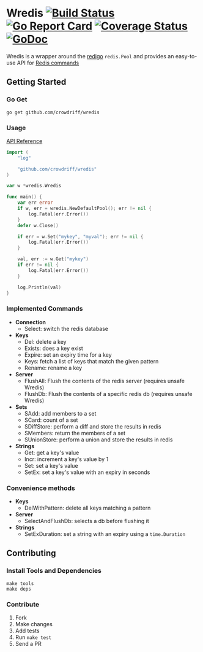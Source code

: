 Wredis [![Build Status](https://travis-ci.org/crowdriff/wredis.svg?branch=master)](https://travis-ci.org/crowdriff/wredis) [![Go Report Card](https://goreportcard.com/badge/github.com/crowdriff/wredis)](https://goreportcard.com/report/github.com/crowdriff/wredis) [![Coverage Status](https://coveralls.io/repos/github/crowdriff/wredis/badge.svg?branch=master)](https://coveralls.io/github/crowdriff/wredis?branch=master) [![GoDoc](https://godoc.org/github.com/crowdriff/wredis?status.svg)](https://godoc.org/github.com/crowdriff/wredis)
===

Wredis is a wrapper around the [redigo](https://github.com/garyburd/redigo) `redis.Pool` and provides an easy-to-use API for [Redis commands](http://redis.io/commands)

## Getting Started

### Go Get

```
go get github.com/crowdriff/wredis
```

### Usage

[API Reference](https://godoc.org/github.com/crowdriff/wredis)

```go
import (
	"log"

	"github.com/crowdriff/wredis"
)

var w *wredis.Wredis

func main() {
	var err error
	if w, err = wredis.NewDefaultPool(); err != nil {
		log.Fatal(err.Error())
	}
	defer w.Close()

	if err = w.Set("mykey", "myval"); err != nil {
		log.Fatal(err.Error())
	}

	val, err := w.Get("mykey")
	if err != nil {
		log.Fatal(err.Error())
	}

	log.Println(val)
}
```

### Implemented Commands
* __Connection__
  * Select: switch the redis database
* __Keys__
  * Del: delete a key
  * Exists: does a key exist
  * Expire: set an expiry time for a key
  * Keys: fetch a list of keys that match the given pattern
  * Rename: rename a key
* __Server__
  * FlushAll: Flush the contents of the redis server (requires unsafe Wredis)
  * FlushDb: Flush the contents of a specific redis db (requires unsafe Wredis)
* __Sets__
  * SAdd: add members to a set
  * SCard: count of a set
  * SDiffStore: perform a diff and store the results in redis
  * SMembers: return the members of a set
  * SUnionStore: perform a union and store the results in redis
* __Strings__
  * Get: get a key's value
  * Incr: increment a key's value by 1
  * Set: set a key's value
  * SetEx: set a key's value with an expiry in seconds

### Convenience methods
* __Keys__
  * DelWithPattern: delete all keys matching a pattern
* __Server__
  * SelectAndFlushDb: selects a db before flushing it
* __Strings__
  * SetExDuration: set a string with an expiry using a `time.Duration`

## Contributing

### Install Tools and Dependencies

```
make tools
make deps
```

### Contribute

1. Fork  
2. Make changes  
3. Add tests  
4. Run `make test`  
5. Send a PR  
